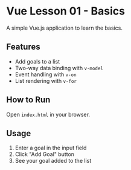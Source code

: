# Vue Lesson 01 - Basics

A simple Vue.js application to learn the basics.

## Features

- Add goals to a list
- Two-way data binding with `v-model`
- Event handling with `v-on`
- List rendering with `v-for`

## How to Run

Open `index.html` in your browser.

## Usage

1. Enter a goal in the input field
2. Click "Add Goal" button
3. See your goal added to the list
